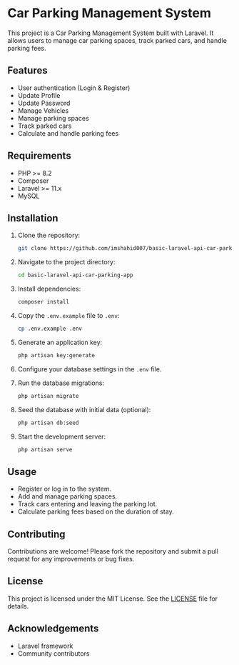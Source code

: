 # Car Parking Management System

This project is a Car Parking Management System built with Laravel. It allows users to manage car parking spaces, track parked cars, and handle parking fees.

## Features

- User authentication (Login & Register)
- Update Profile
- Update Password
- Manage Vehicles
- Manage parking spaces
- Track parked cars
- Calculate and handle parking fees

## Requirements

- PHP >= 8.2
- Composer
- Laravel >= 11.x
- MySQL

## Installation

1. Clone the repository:
    ```bash
    git clone https://github.com/imshahid007/basic-laravel-api-car-parking-app
    ```
2. Navigate to the project directory:
    ```bash
    cd basic-laravel-api-car-parking-app
    ```
3. Install dependencies:
    ```bash
    composer install
    ```
4. Copy the `.env.example` file to `.env`:
    ```bash
    cp .env.example .env
    ```
5. Generate an application key:
    ```bash
    php artisan key:generate
    ```
6. Configure your database settings in the `.env` file.

7. Run the database migrations:
    ```bash
    php artisan migrate
    ```

8. Seed the database with initial data (optional):
    ```bash
    php artisan db:seed
    ```

9. Start the development server:
    ```bash
    php artisan serve
    ```

## Usage

- Register or log in to the system.
- Add and manage parking spaces.
- Track cars entering and leaving the parking lot.
- Calculate parking fees based on the duration of stay.

## Contributing

Contributions are welcome! Please fork the repository and submit a pull request for any improvements or bug fixes.

## License

This project is licensed under the MIT License. See the [LICENSE](LICENSE) file for details.

## Acknowledgements

- Laravel framework
- Community contributors
